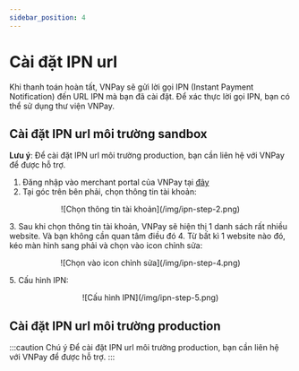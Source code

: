 ```yaml
---
sidebar_position: 4
---
```


# Cài đặt IPN url

Khi thanh toán hoàn tất, VNPay sẽ gửi lời gọi IPN (Instant Payment Notification) đến URL IPN mà bạn đã cài đặt. Để xác thực lời gọi IPN, bạn có thể sử dụng thư viện VNPay.

## Cài đặt IPN url môi trường sandbox

**Lưu ý**: Để cài đặt IPN url môi trường production, bạn cần liên hệ với VNPay để được hỗ trợ.

1. Đăng nhập vào merchant portal của VNPay tại [đây](https://sandbox.vnpayment.vn/merchantv2/Users/Login.htm)
2. Tại góc trên bên phải, chọn thông tin tài khoản:
 <p align="center">
     ![Chọn thông tin tài khoản](/img/ipn-step-2.png)
 </p>
3. Sau khi chọn thông tin tài khoản, VNPay sẽ hiện thị 1 danh sách rất nhiều website. Và bạn không cần quan tâm điều đó
4. Từ bất kì 1 website nào đó, kéo màn hình sang phải và chọn vào icon chỉnh sửa:
 <p align="center">
     ![Chọn vào icon chỉnh sửa](/img/ipn-step-4.png)
 </p>
5. Cấu hình IPN:
 <p align="center">
     ![Cấu hình IPN](/img/ipn-step-5.png)
 </p>

## Cài đặt IPN url môi trường production

:::caution Chú ý
Để cài đặt IPN url môi trường production, bạn cần liên hệ với VNPay để được hỗ trợ.
:::
